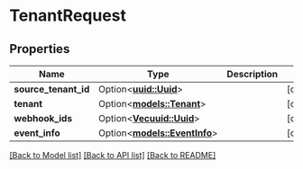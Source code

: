 # TenantRequest

## Properties

Name | Type | Description | Notes
------------ | ------------- | ------------- | -------------
**source_tenant_id** | Option<[**uuid::Uuid**](uuid::Uuid.md)> |  | [optional]
**tenant** | Option<[**models::Tenant**](Tenant.md)> |  | [optional]
**webhook_ids** | Option<[**Vec<uuid::Uuid>**](uuid::Uuid.md)> |  | [optional]
**event_info** | Option<[**models::EventInfo**](EventInfo.md)> |  | [optional]

[[Back to Model list]](../README.md#documentation-for-models) [[Back to API list]](../README.md#documentation-for-api-endpoints) [[Back to README]](../README.md)


